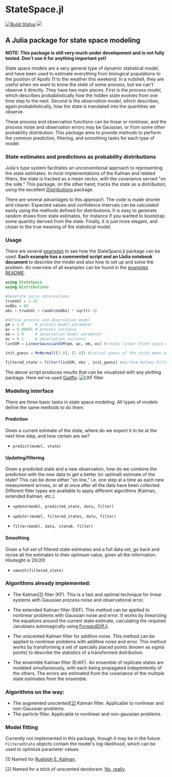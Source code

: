 StateSpace.jl
=============

[![Build Status](https://travis-ci.org/npsmc/StateSpace.jl.svg?branch=master)](https://travis-ci.org/npsmc/StateSpace.jl)
[![](https://img.shields.io/badge/docs-dev-blue.svg)](https://npsmc.github.io/StateSpace.jl/dev)


A Julia package for state space modeling
----------------------------------------

**NOTE: This package is still very much under development and is not fully tested. Don't use it for anything important yet!**

State space models are a very general type of dynamic statistical model, and have been used to estimate everything from biological populations to the position of Apollo 11 to the weather this weekend. In a nutshell, they are useful when we want to know the *state* of some process, but we can't observe it directly. They have two main pieces. First is the *process model*, which describes probabilistically how the hidden state evolves from one time step to the next. Second is the *observation model*, which describes, again probabilistically, how the state is translated into the quantities we observe.

These process and observation functions can be linear or nonlinear, and the process noise and observation errors may be Gaussian, or from some other probability distribution. This package aims to provide methods to perform the common prediction, filtering, and smoothing tasks for each type of model.

### State estimates and predictions as probability distributions

Julia's type system facilitates an unconventional approach to representing the state estimates. In most implementations of the Kalman and related filters, the state is tracked as a mean vector, with the covariance served "on the side." This package, on the other hand, tracks the state as a *distribution*, using the excellent [Distributions](https://github.com/JuliaStats/Distributions.jl) package.

There are several advantages to this approach. The code is made shorter and clearer. Expected values and confidence intervals can be calculated easily using the methods defined for distributions. It is easy to generate random draws from state estimates, for instance if you wanted to bootstrap some quantity derived from the state. Finally, it is just more elegant, and closer to the true meaning of the statistical model.

### Usage

There are several [examples](https://github.com/JonnyCBB/StateSpace.jl/tree/master/examples) to see how the StateSpace.jl package can be used. **Each example has a commented script and an IJulia notebook document** to describe the model and also how to set up and solve the problem. An overview of all examples can be found in the [examples README](https://github.com/JonnyCBB/StateSpace.jl/blob/master/examples/README_examples.md).
```julia
using StateSpace
using Distributions

#Generate noisy observations
trueVal = 1.25
noObs = 60
obs = trueVal + randn(noObs) * sqrt(0.1)

#Define process and observation model
pm = 1.0     # process model parameter
pc = 0.00001 # process variance
om = 1.0     # observation model parameter
oc = 0.1     # observation variance
linSSM = LinearGaussianSSM(pm, pc, om, oc) #create linear State space model object

init_guess = MvNormal([3.0], [1.0]) #initial guess of the state mean and variance.

filtered_state = filter(linSSM, obs', init_guess) #perform Kalman Filter algorithm
```
The above script produces results that can be visualized with any plotting package. Here we've used [Gadfly](http://gadflyjl.org/): ![LKF filter](examples/figures/LKF_filtered_plot.png)


### Modeling interface

There are three basic tasks in state space modeling. All types of models define the same methods to do them.

#### Prediction

Given a current estimate of the state, where do we expect it to be at the next time step, and how certain are we?

-	`predict(model, state)`

#### Updating/filtering

Given a predicted state and a new observation, how do we combine the prediction with the new data to get a better (or optimal) estimate of the state? This can be done either "on line," i.e. one step at a time as each new measurement arrives, or all at once after all the data have been collected.  Different filter types are available to apply different algorithms (Kalman, extended Kalman, etc.).

-	`update(model, predicted_state, data, filter)`

-	`update!(model, filtered_states, data, filter)`

-	`filter(model, data, state0, filter)`

#### Smoothing

Given a full set of filtered state estimates and a full data set, go back and revise all the estimates to their optimum value, given all the information. Hindsight is 20/20!

-	`smooth(filtered_state)`

### Algorithms already implemented:

-	The Kalman[[1]](1) filter (KF). This is a fast and optimal technique for linear systems with Gaussian process noise and observational error.

-	The extended Kalman filter (EKF). This method can be applied to nonlinear problems with Gaussian noise and error. It works by linearizing the equations around the current state estimate, calculating the required Jacobians automagically using [ForwardDiff.jl](https://github.com/JuliaDiff/ForwardDiff.jl).

- The unscented Kalman filter for additive noise. This method can be applied to nonlinear problems with additive noise and error. This method works by transforming a set of specially placed points (known as sigma points) to describe the statistics of a transformed distribution.

- The ensemble Kalman filter (EnKF).  An ensemble of replicate states are modeled simultaneously, with each being propagated indepentently of the others.  The errors are estimated from the covariance of the multiple state estimates from the ensemble.

### Algorithms on the way:

-	The augmented unscented[[2]](2) Kalman filter. Applicable to nonlinear and non-Gaussian problems.
-	The particle filter. Applicable to nonlinear and non-gaussian problems.

### Model fitting

Currently not implemented in this package, though it may be in the future. `FilteredState` objects contain the model's log-likelihood, which can be used to optimize parameter values.

[1] Named for [Rudolph E. Kalman](http://en.wikipedia.org/wiki/Rudolf_E._K%C3%A1lm%C3%A1n).

[2] Named for a stick of unscented deodorant. [No, really](http://www.ieeeghn.org/wiki/index.php/First-Hand:The_Unscented_Transform#What.E2.80.99s_with_the_Name_.E2.80.9CUnscented.E2.80.9D.3F).
